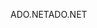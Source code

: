 <span data-ttu-id="ded8a-101">ADO.NET</span><span class="sxs-lookup"><span data-stu-id="ded8a-101">ADO.NET</span></span>